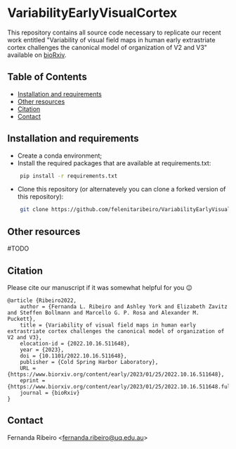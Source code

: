 # VariabilityEarlyVisualCortex

This repository contains all source code necessary to replicate our recent work entitled "Variability of visual field maps in human early extrastriate cortex challenges the canonical model of organization of V2 and V3" available on [bioRxiv](https://www.biorxiv.org/content/10.1101/2022.10.16.511648v2.abstract). 

## Table of Contents
* [Installation and requirements](#installation-and-requirements)
* [Other resources](#other-resources)
* [Citation](#citation)
* [Contact](#contact)


## Installation and requirements 

- Create a conda environment;
- Install the required packages that are available at requirements.txt: 

```bash
    pip install -r requirements.txt
```
- Clone this repository (or alternatevely you can clone a forked version of this repository):

```bash
    git clone https://github.com/felenitaribeiro/VariabilityEarlyVisualCortex.git
```   

## Other resources

#TODO

## Citation

Please cite our manuscript if it was somewhat helpful for you :wink:

    @article {Ribeiro2022,
        author = {Fernanda L. Ribeiro and Ashley York and Elizabeth Zavitz and Steffen Bollmann and Marcello G. P. Rosa and Alexander M. Puckett},
        title = {Variability of visual field maps in human early extrastriate cortex challenges the canonical model of organization of V2 and V3},
        elocation-id = {2022.10.16.511648},
        year = {2023},
        doi = {10.1101/2022.10.16.511648},
        publisher = {Cold Spring Harbor Laboratory},
        URL = {https://www.biorxiv.org/content/early/2023/01/25/2022.10.16.511648},
        eprint = {https://www.biorxiv.org/content/early/2023/01/25/2022.10.16.511648.full.pdf},
        journal = {bioRxiv}
    }


## Contact
Fernanda Ribeiro <[fernanda.ribeiro@uq.edu.au](fernanda.ribeiro@uq.edu.au)>